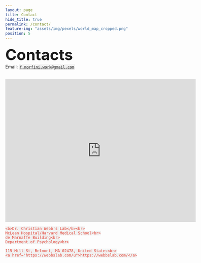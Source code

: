 ```yaml
---
layout: page
title: Contact
hide_title: true
permalink: /contact/
feature-img: "assets/img/pexels/world_map_cropped.png"
position: 5
---
```

<style>
	code {
	  color: #E34234;
	  background-color: #f1f1f1;
	  padding: 2px;
	}
</style>


<font size="15"> <b>Contacts </b> </font>
<br>
Email: <code>f.morfini.work@gmail.com</code>
<br><br>

<div>
	<iframe src="https://www.google.com/maps/embed?pb=!1m18!1m12!1m3!1d2946.566745842176!2d-71.19014372043881!3d42.39437522682709!2m3!1f0!2f0!3f0!3m2!1i1024!2i768!4f13.1!3m3!1m2!1s0x89e377dfdea29a15%3A0x21c866688a230cd5!2sMcLean%20Hospital%3A%20de%20Marneffe%20Building!5e0!3m2!1sen!2sit!4v1755611466710!5m2!1sen!2sit" width="600" height="450" style="border:0;" allowfullscreen="" loading="lazy" referrerpolicy="no-referrer-when-downgrade"></iframe>

	<b>Dr. Christian Webb's Lab</b><br>
	McLean Hospital/Harvard Medical School<br>
	de Marnaffe Building<br>
	Department of Psychology<br>
<!-- 	office #343<br> -->
	115 Mill St, Belmont, MA 02478, United States<br>
	<a href="https://webbslab.com/u">https://webbslab.com/</a>
</div>



<!-- 
<div>
	<iframe src="https://www.google.com/maps/embed?pb=!1m18!1m12!1m3!1d2540.9067127937933!2d-71.0892349875749!3d42.33740345494181!2m3!1f0!2f0!3f0!3m2!1i1024!2i768!4f13.1!3m3!1m2!1s0x89e37a22bfa1d9d7%3A0xbab99b179dfdea31!2sNortheastern%20University%20Interdisciplinary%20Science%20and%20Engineering%20Complex!5e0!3m2!1sen!2sit!4v1722950787257!5m2!1sen!2sit" width="500" height="400" style="border:0;" allowfullscreen="" loading="lazy" referrerpolicy="no-referrer-when-downgrade" align="right"></iframe>

	<b>Susan Whitfield-Gabrieli's Lab at Northeastern</b><br>
	Center for Cognitive and Brain Health<br>
	Interdisciplinary Science and Engineering Complex (ISEC)<br>
	Northeastern University<br>
	office #660-104<br>
	805 Columbus Avenue, Boston, MA 02115, USA<br>
	<a href="https://whitfield-gabrieli.sites.northeastern.edu">https://whitfield-gabrieli.sites.northeastern.edu</a>
</div>

<div>
	<br><br>
	<b>Juliet Davidow's Lab at Northeastern</b><br>
	Nightingale Hall<br>
	Department of Psychology<br>
	Northeastern University<br>
	office #343<br>
	360 Huntington Avenue, Boston, MA 02115, USA<br>
	<a href="https://lbdlpsych.sites.northeastern.edu">https://lbdlpsych.sites.northeastern.edu</a>
</div>
 -->